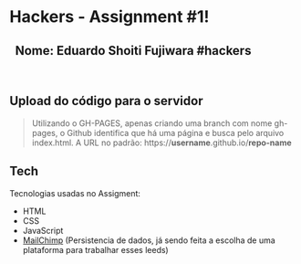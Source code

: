 # Hackers - Assignment #1!
&nbsp;
**Nome: Eduardo Shoiti Fujiwara** #hackers
---
&nbsp;
## Upload do código para o servidor

> Utilizando o GH-PAGES, apenas criando uma branch com nome gh-pages, o Github identifica que há uma página e busca pelo arquivo index.html. A URL no padrão: https://**username**.github.io/**repo-name**

## Tech
Tecnologias usadas no Assigment:

* HTML
* CSS
* JavaScript
* [MailChimp] (Persistencia de dados, já sendo feita a escolha de uma plataforma para trabalhar esses leeds)

[MailChimp]: <https://mailchimp.com/>